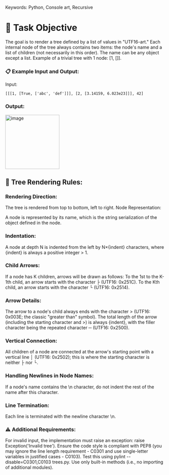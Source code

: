 Keywords: Python, Console art, Recursive

# 📝 Task Objective

The goal is to render a tree defined by a list of values in "UTF16-art." Each internal node of the tree always contains two items: the node's name and a list of children (not necessarily in this order). The name can be any object except a list. Example of a trivial tree with 1 node: [1, []].

### 📋 Example Input and Output:

Input:

```
[[[1, [True, ['abc', 'def']]], [2, [3.14159, 6.023e23]]], 42]

```
### Output:

<img width="171" alt="image" src="https://github.com/user-attachments/assets/49a99923-8dae-48f2-a2d7-0586ee70d5b1">

## 🎨 Tree Rendering Rules:

### Rendering Direction:

The tree is rendered from top to bottom, left to right.
Node Representation:

A node is represented by its name, which is the string serialization of the object defined in the node.

### Indentation:

A node at depth N is indented from the left by N×{indent} characters, where {indent} is always a positive integer > 1.

### Child Arrows:

If a node has K children, arrows will be drawn as follows:
To the 1st to the K-1th child, an arrow starts with the character ├ (UTF16: 0x251C).
To the Kth child, an arrow starts with the character └ (UTF16: 0x2514).

### Arrow Details:

The arrow to a node's child always ends with the character > (UTF16: 0x003E; the classic "greater than" symbol).
The total length of the arrow (including the starting character and >) is always {indent}, with the filler character being the repeated character ─ (UTF16: 0x2500).

### Vertical Connection:

All children of a node are connected at the arrow's starting point with a vertical line │ (UTF16: 0x2502); this is where the starting character is neither ├ nor └.

### Handling Newlines in Node Names:

If a node's name contains the \n character, do not indent the rest of the name after this character.

### Line Termination:

Each line is terminated with the newline character \n.

### ⚠️ Additional Requirements:
For invalid input, the implementation must raise an exception: raise Exception('Invalid tree').
Ensure the code style is compliant with PEP8 (you may ignore the line length requirement - C0301 and use single-letter variables in justified cases - C0103).
Test this using pylint --disable=C0301,C0103 trees.py.
Use only built-in methods (i.e., no importing of additional modules).
